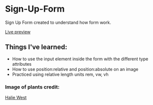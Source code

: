 # Sign-Up-Form

<p>Sign Up Form created to understand how form work.</p>
<a href="https://g-alessandro.github.io/Sign-Up-Form/">Live preview</a>
<h2>Things I've learned:</h2>

<ul>
  <li>How to use the input element inside the form with the different type attributes</li> 
  <li>How to use position:relative and position:absolute on an image</li>
  <li>Practiced using relative length units rem, vw, vh</li>
</ul>

<h3>Image of plants credit:</H3>

<a href="https://unsplash.com/it/foto/25xggax4bSA">Halie West</a>
